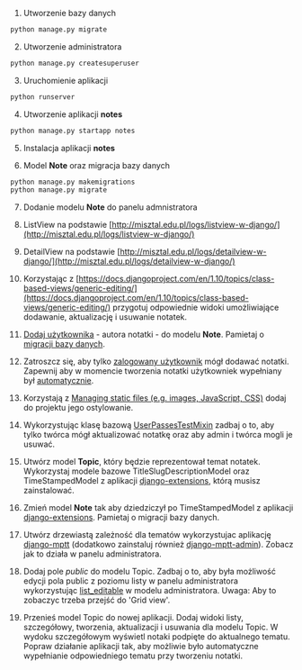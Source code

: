 1. Utworzenie bazy danych
```bash
python manage.py migrate
```
2. Utworzenie administratora
```bash
python manage.py createsuperuser
```
3. Uruchomienie aplikacji
```bash
python runserver 
```
4. Utworzenie aplikacji __notes__
```bash
python manage.py startapp notes
```
5. Instalacja aplikacji __notes__ 

6. Model __Note__ oraz migracja bazy danych
```bash
python manage.py makemigrations
python manage.py migrate
```

7. Dodanie modelu __Note__ do panelu admnistratora

8. ListView na podstawie [http://misztal.edu.pl/logs/listview-w-django/](http://misztal.edu.pl/logs/listview-w-django/)

9. DetailView na podstawie [http://misztal.edu.pl/logs/detailview-w-django/](http://misztal.edu.pl/logs/detailview-w-django/)

10. Korzystając z [https://docs.djangoproject.com/en/1.10/topics/class-based-views/generic-editing/](https://docs.djangoproject.com/en/1.10/topics/class-based-views/generic-editing/) przygotuj odpowiednie widoki umożliwiające dodawanie, aktualizację i usuwanie notatek.
 
11. [Dodaj użytkownika](https://docs.djangoproject.com/en/1.10/topics/class-based-views/generic-editing/#models-and-request-user) - autora notatki - do modelu __Note__. Pamietaj o [migracji bazy danych](https://docs.djangoproject.com/en/1.10/topics/migrations/).
 
12. Zatroszcz się, aby tylko [zalogowany użytkownik](https://docs.djangoproject.com/en/1.10/topics/auth/default/#django.contrib.auth.decorators.login_required) mógł dodawać notatki. Zapewnij aby w momencie tworzenia notatki użytkowniek wypełniany był [automatycznie](https://docs.djangoproject.com/en/1.10/topics/class-based-views/generic-editing/#models-and-request-user).

13. Korzystają z [Managing static files (e.g. images, JavaScript, CSS)](https://docs.djangoproject.com/en/1.10/howto/static-files/) dodaj do projektu jego ostylowanie.

14. Wykorzystując klasę bazową [UserPassesTestMixin](https://docs.djangoproject.com/en/1.10/topics/auth/default/#django.contrib.auth.mixins.UserPassesTestMixin) zadbaj o to, aby tylko twórca mógł aktualizować notatkę oraz aby admin i twórca mogli je usuwać.

15. Utwórz model __Topic__, który będzie reprezentował temat notatek. Wykorzystaj modele bazowe TitleSlugDescriptionModel oraz TimeStampedModel  z aplikacji [django-extensions](https://github.com/django-extensions/django-extensions), którą musisz zainstalować.

16. Zmień model __Note__ tak aby dziedziczył po TimeStampedModel  z aplikacji [django-extensions](https://github.com/django-extensions/django-extensions). Pamietaj o migracji bazy danych.
 
17. Utwórz drzewiastą zależność dla tematów wykorzystujac aplikację [django-mptt](https://github.com/django-mptt/django-mptt) (dodatkowo zainstaluj również [django-mptt-admin](https://github.com/mbraak/django-mptt-admin)). Zobacz jak to działa w panelu administratora.

18. Dodaj pole _public_ do modelu Topic. Zadbaj o to, aby była możliwość edycji pola public z poziomu listy w panelu administratora wykorzystując [list_editable](https://docs.djangoproject.com/en/1.10/ref/contrib/admin/#django.contrib.admin.ModelAdmin.list_editable) w modelu administratora. Uwaga: Aby to zobaczyc trzeba przejść do 'Grid view'.

19. Przenieś model Topic do nowej aplikacji. Dodaj widoki listy, szczegółowy, tworzenia, aktualizacji i usuwania dla modelu Topic. W wydoku szczegółowym wyświetl notaki podpięte do aktualnego tematu. Popraw działanie aplikacji tak, aby możliwie było automatyczne wypełnianie odpowiedniego tematu przy tworzeniu notatki.